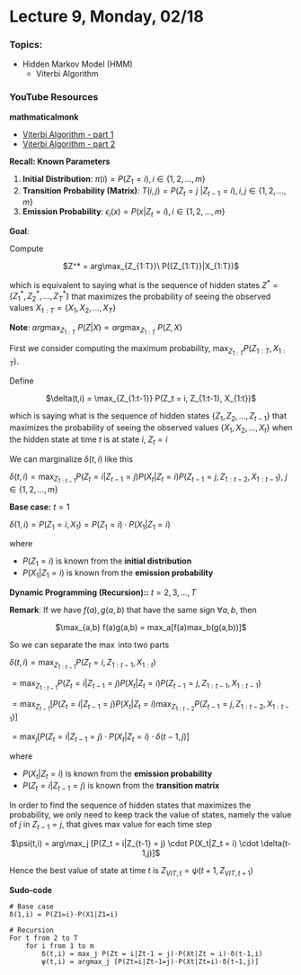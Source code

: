 # Lecture 9, Monday, 02/18

### Topics: 
- Hidden Markov Model (HMM) 
	- Viterbi Algorithm

### YouTube Resources

**mathmaticalmonk**

- [Viterbi Algorithm - part 1](https://www.youtube.com/watch?v=RwwfUICZLsA&index=105&list=PLD0F06AA0D2E8FFBA)
- [Viterbi Algorithm - part 2](https://www.youtube.com/watch?v=t3JIk3Jgifs&list=PLD0F06AA0D2E8FFBA&index=106)

**Recall: Known Parameters**

1. **Initial Distribution**: $\pi(i) = P(Z_1 = i), i \in \{1,2,...,m\}$
2. **Transition Probability (Matrix)**: $T(i,j) = P(Z_t = j\ |Z_{t-1} = i), i,j \in \{1,2,...,m\}$
3. **Emission Probability**: $\epsilon_i(x) = P(x|Z_t = i), i \in \{1,2,...,m\}$

**Goal**: 

Compute 

<center>
$Z^* = arg\max_{Z_{1:T}}\ P({Z_{1:T}}|X_{1:T})$
</center>

which is equivalent to saying what is the sequence of hidden states $Z^* = \{Z_1^*,Z_2^*,...,Z_T^*\}$ that maximizes the probability of seeing the observed values $X_{1:T} = \{X_1,X_2,...,X_T\}$

**Note**: $arg\max_{Z_{1:T}}\ P(Z|X) \propto arg\max_{Z_{1:T}}\ P(Z, X)$

First we consider computing the maximum probability, $\max_{Z_{1:T}} P({Z_{1:T}}, X_{1:T})$. 

Define 

<center>
$\delta(t,i) = \max_{Z_{1:t-1}} P(Z_t = i, Z_{1:t-1}, X_{1:t})$
</center>

which is saying what is the sequence of hidden states $\{Z_1,Z_2,...,Z_{t-1}\}$ that maximizes the probability of seeing the observed values $\{X_1,X_2,...,X_t\}$ when the hidden state at time $t$ is at state $i$, $Z_t = i$

We can marginalize $\delta(t,i)$ like this

$\delta(t,i) = \max_{Z_{1:t-1}} P(Z_t = i|Z_{t-1} = j)P(X_t|Z_t = i)P(Z_{t-1} = j, Z_{1:t-2}, X_{1:t-1})$, $j \in \{1,2,...,m\}$

**Base case:** $t = 1$

$\delta(1,i) = P(Z_1 = i, X_1) = P(Z_1 = i) \cdot P(X_1|Z_1 = i)$

where

- $P(Z_1 = i)$ is known from the **initial distribution**
- $P(X_1 | Z_1 = i)$ is known from the **emission probability**

**Dynamic Programming (Recursion)::** $t = 2,3,...,T$

**Remark**: If we have $f(a), g(a,b)$ that have the same sign $\forall a,b$, then

<center>
$\max_{a,b} f(a)g(a,b) = max_a[f(a)max_b(g(a,b))]$
</center>

So we can separate the $\max$ into two parts

$\delta(t,i) = \max_{Z_{1:t-1}} P(Z_t = i, Z_{1:t-1}, X_{1:t})$

$= \max_{Z_{1:t-1}} P(Z_t = i|Z_{t-1} = j)P(X_t|Z_t = i)P(Z_{t-1} = j,Z_{1:t-1}, X_{1:t-1})$

$= \max_{Z_{t-1}} [P(Z_t = i|Z_{t-1} = j)P(X_t|Z_t = i) \max_{Z_{1:t-2}} P(Z_{t-1} = j,Z_{1:t-2}, X_{1:t-1})]$

$= \max_j [P(Z_t = i|Z_{t-1} = j) \cdot P(X_t|Z_t = i) \cdot \delta(t-1,j)]$

where

- $P(X_t | Z_t = i)$ is known from the **emission probability**
- $P(Z_t = i|Z_{t-1} = j)$ is known from the **transition matrix**

In order to find the sequence of hidden states that maximizes the probability, we only need to keep track the value of states, namely the value of $j$ in $Z_{t-1} = j$, that gives max value for each time step

<center>
$\psi(t,i) = arg\max_j [P(Z_t = i|Z_{t-1} = j) \cdot P(X_t|Z_t = i) \cdot \delta(t-1,j)]$
</center>

Hence the best value of state at time $t$ is $Z_{VIT,t} = \psi(t+1, Z_{VIT,t+1})$

**Sudo-code**

```
# Base case
δ(1,i) = P(Z1=i)⋅P(X1|Z1=i)

# Recursion
For t from 2 to T
	for i from 1 to m
		δ(t,i) = max_j P(Zt = i|Zt-1 = j)⋅P(Xt|Zt = i)⋅δ(t-1,i)
		ψ(t,i) = argmax_j [P(Zt=i|Zt−1=j)⋅P(Xt|Zt=i)⋅δ(t−1,j)]
```